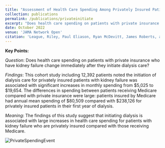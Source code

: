 ```yaml
---
title: "Assessment of Health Care Spending Among Privately Insured Patients Initiating Dialysis Care"
collection: publications
permalink: /publications/privateinitiate
excerpt: "Does health care spending on patients with private insurance who have kidney failure change immediately after they initiate dialysis care? This cohort study including 12,392 patients noted the initiation of dialysis care for privately insured patients with kidney failure was associated with significant increases in monthly spending from $5,025 to $19,654. The differences in spending between patients receiving Medicare compared with private insurance were large: patients insured by Medicare had annual mean spending of $80,509 compared with $238,126 for privately insured patients in their first year of dialysis. The findings of this study suggest that initiating dialysis is associated with large increases in health care spending for patients with kidney failure who are privately insured compared with those receiving Medicare."
date: October 2022
venue: 'JAMA Network Open'
citation: 'League, Riley, Paul Eliason, Ryan McDevitt, James Roberts, and Heather Wong. (2022). &quot;Assessment of Spending for Patients Initiating Dialysis Care&quot; _JAMA Netw Open_. 2022;5(10):e2239131. doi:10.1001/jamanetworkopen.2022.39131.'
---
```


**Key Points:**

_Question_: Does health care spending on patients with private insurance who have kidney failure change immediately after they initiate dialysis care?

_Findings_: This cohort study including 12,392 patients noted the initiation of dialysis care for privately insured patients with kidney failure was associated with significant increases in monthly spending from $5,025 to $19,654. The differences in spending between patients receiving Medicare compared with private insurance were large: patients insured by Medicare had annual mean spending of $80,509 compared with $238,126 for privately insured patients in their first year of dialysis.

_Meaning_: The findings of this study suggest that initiating dialysis is associated with large increases in health care spending for patients with kidney failure who are privately insured compared with those receiving Medicare.

![PrivateSpendingEvent](https://rileyleague.github.io/images/spendingevent.png)
